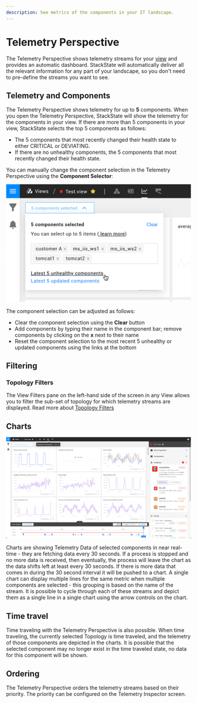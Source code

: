 ```yaml
---
description: See metrics of the components in your IT landscape.
---
```


# Telemetry Perspective

The Telemetry Perspective shows telemetry streams for your [view](../views/about_views.md) and provides an automatic dashboard. StackState will automatically deliver all the relevant information for any part of your landscape, so you don't need to pre-define the streams you want to see.

## Telemetry and Components

The Telemetry Perspective shows telemetry for up to **5** components. When you open the Telemetry Perspective, StackState will show the telemetry for the components in your view. If there are more than 5 components in your view, StackState selects the top 5 components as follows:

* The 5 components that most recently changed their health state to either CRITICAL or DEVIATING.
* If there are no unhealthy components, the 5 components that most recently changed their health state.

You can manually change the component selection in the Telemetry Perspective using the **Component Selector**:

![](../../../.gitbook/assets/v43_telemetry-components-selector.png)

The component selection can be adjusted as follows:

* Clear the component selection using the **Clear** button
* Add components by typing their name in the component bar; remove components by clicking on the **x** next to their name
* Reset the component selection to the most recent 5 unhealthy or updated components using the links at the bottom  

## Filtering

### Topology Filters

The View Filters pane on the left-hand side of the screen in any View allows you to filter the sub-set of topology for which telemetry streams are displayed. Read more about [Topology Filters](../filters.md#filter-topology)

## Charts

![Telemetry Perspective](../../../.gitbook/assets/v43_telemetry-perspective.png)

Charts are showing Telemetry Data of selected components in near real-time - they are fetching data every 30 seconds. If a process is stopped and no more data is received, then eventually, the process will leave the chart as the data shifts left at least every 30 seconds. If there is more data that comes in during the 30 second interval it will be pushed to a chart. A single chart can display multiple lines for the same metric when multiple components are selected - this grouping is based on the name of the stream. It is possible to cycle through each of these streams and depict them as a single line in a single chart using the arrow controls on the chart.

## Time travel

Time traveling with the Telemetry Perspective is also possible. When time traveling, the currently selected Topology is time traveled, and the telemetry of those components are depicted in the charts. It is possible that the selected component may no longer exist in the time traveled state, no data for this component will be shown.

## Ordering

The Telemetry Perspective orders the telemetry streams based on their priority. The priority can be configured on the Telemetry Inspector screen.

